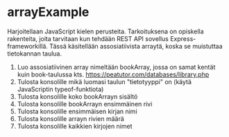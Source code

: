 # arrayExample

Harjoitellaan JavaScript kielen perusteita. Tarkoituksena on opiskella rakenteita, joita tarvitaan kun tehdään REST API sovellus Express-frameworkillä. Tässä käsitellään assosiatiivista arraytä, koska se muistuttaa tietokannan taulua.

<ol>
<li>Luo assosiatiivinen array nimeltään bookArray, jossa on samat kentät kuin book-taulussa kts. <a href="https://peatutor.com/databases/library.php" target="_blank">https://peatutor.com/databases/library.php</a>
 </li>
<li>Tulosta konsolille mikä luomasi taulun "tietotyyppi" on (käytä JavaScriptin typeof-funktiota)</li>
<li>Tulosta konsolille koko bookArrayn sisältö</li>
<li>Tulosta konsolille bookArrayn ensimmäinen rivi</li>
<li>Tulosta konsolille ensimmäisen kirjan nimi</li>
<li>Tulosta konsolille arrayn rivien määrä</li>
<li>Tulosta konsolille kaikkien kirjojen nimet</li>
</ol>